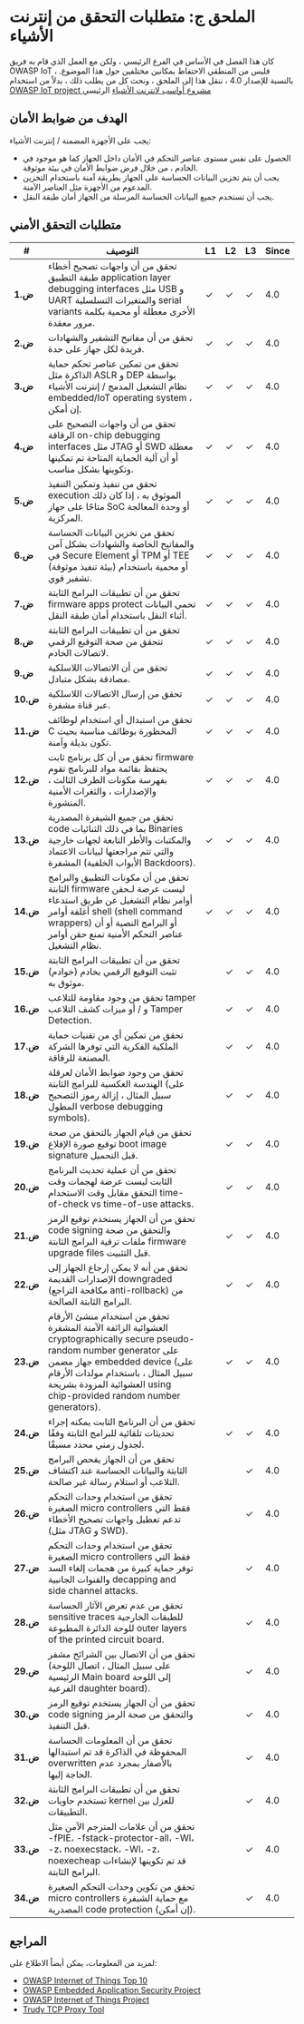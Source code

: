 # الملحق ج: متطلبات التحقق من إنترنت الأشياء

كان هذا الفصل في الأساس في الفرع الرئيسي ، ولكن مع العمل الذي قام به فريق OWASP IoT ، فليس من المنطقي الاحتفاظ بمكانين مختلفين حول هذا الموضوع. بالنسبة للإصدار 4.0 ، ننقل هذا إلى الملحق ، ونحث كل من يطلب ذلك ، بدلاً من استخدام  [OWASP IoT project مشروع أواسب لانترنت الأشياء](https://owasp.org/www-project-internet-of-things/) الرئيسي

## الهدف من ضوابط الأمان

يجب على الأجهزة المضمنة / إنترنت الأشياء:

* الحصول على نفس مستوى عناصر التحكم في الأمان داخل الجهاز كما هو موجود في الخادم ، من خلال فرض ضوابط الأمان في بيئة موثوقة.
* يجب أن يتم تخزين البيانات الحساسة على الجهاز بطريقة آمنة باستخدام التخزين المدعوم من الأجهزة مثل العناصر الآمنة.
* يجب أن تستخدم جميع البيانات الحساسة المرسلة من الجهاز أمان طبقة النقل.

## متطلبات التحقق الأمني

| # | التوصيف | L1 | L2 | L3 | Since |
| --- | --- | --- | --- | -- | -- |
| **ض.1** | تحقق من أن واجهات تصحيح أخطاء طبقة التطبيق application layer debugging interfaces مثل USB و UART والمتغيرات التسلسلية serial variants الأخرى معطلة أو محمية بكلمة مرور معقدة. | ✓ | ✓ | ✓ | 4.0 |
| **ض.2** | تحقق من أن مفاتيح التشفير والشهادات فريدة لكل جهاز على حدة. | ✓ | ✓ | ✓ | 4.0 |
| **ض.3** | تحقق من تمكين عناصر تحكم حماية الذاكرة مثل ASLR و DEP بواسطة نظام التشغيل المدمج / إنترنت الأشياء embedded/IoT operating system ، إن أمكن. | ✓ | ✓ | ✓ | 4.0 |
| **ض.4** | تحقق من أن واجهات التصحيح على الرقاقة on-chip debugging interfaces مثل JTAG أو SWD معطلة أو أن آلية الحماية المتاحة تم تمكينها وتكوينها بشكل مناسب. | ✓ | ✓ | ✓ | 4.0 |
| **ض.5** | تحقق من تنفيذ وتمكين التنفيذ execution الموثوق به ، إذا كان ذلك متاحًا على جهاز SoC أو وحدة المعالجة المركزية. | ✓ | ✓ | ✓ | 4.0 |
| **ض.6** | تحقق من تخزين البيانات الحساسة والمفاتيح الخاصة والشهادات بشكل آمن في Secure Element أو TPM أو TEE (بيئة تنفيذ موثوقة) أو محمية باستخدام تشفير قوي. | ✓ | ✓ | ✓ | 4.0 |
| **ض.7** | تحقق من أن تطبيقات البرامج الثابتة firmware apps protect تحمي البيانات أثناء النقل باستخدام أمان طبقة النقل. | ✓ | ✓ | ✓ | 4.0 |
| **ض.8** | تحقق من أن تطبيقات البرامج الثابتة تتحقق من صحة التوقيع الرقمي لاتصالات الخادم. | ✓ | ✓ | ✓ | 4.0 |
| **ض.9** | تحقق من أن الاتصالات اللاسلكية مصادقة بشكل متبادل. | ✓ | ✓ | ✓ | 4.0 |
| **ض.10** | تحقق من إرسال الاتصالات اللاسلكية عبر قناة مشفرة.  | ✓ | ✓ | ✓ | 4.0 |
| **ض.11** | تحقق من استبدال أي استخدام لوظائف C المحظورة بوظائف مناسبة بحيث تكون بديلة وآمنة. | ✓ | ✓ | ✓ | 4.0 |
| **ض.12** | تحقق من أن كل برنامج ثابت firmware  يحتفظ بقائمة مواد للبرنامج تقوم بفهرسة مكونات الطرف الثالث ، والإصدارات ، والثغرات الأمنية المنشورة. | ✓ | ✓ | ✓ | 4.0 |
| **ض.13** | تحقق من جميع الشيفرة المصدرية code بما في ذلك الثنائيات Binaries والمكتبات والأطر التابعة لجهات خارجية والتي تتم مراجعتها لبيانات الاعتماد المشفرة (الأبواب الخلفية Backdoors). | ✓ | ✓ | ✓ | 4.0 |
| **ض.14** | تحقق من أن مكونات التطبيق والبرامج الثابتة firmware ليست عرضة لـحقن أوامر نظام التشغيل عن طريق استدعاء أغلفة أوامر shell (shell command wrappers) أو البرامج النصية أو أن عناصر التحكم الأمنية تمنع حقن أوامر نظام التشغيل. | ✓ | ✓ | ✓ | 4.0 |
| **ض.15** | تحقق من أن تطبيقات البرامج الثابتة تثبت التوقيع الرقمي بخادم (خوادم) موثوق به. |  | ✓ | ✓ | 4.0 |
| **ض.16** | تحقق من وجود مقاومة للتلاعب tamper و / أو ميزات كشف التلاعب Tamper Detection. |  | ✓ | ✓ | 4.0 |
| **ض.17** | تحقق من تمكين أي من تقنيات حماية الملكية الفكرية التي توفرها الشركة المصنعة للرقاقة. |  | ✓ | ✓ | 4.0 |
| **ض.18** | تحقق من وجود ضوابط الأمان لعرقلة الهندسة العكسية للبرامج الثابتة (على سبيل المثال ، إزالة رموز التصحيح المطول verbose debugging symbols). |  | ✓ | ✓ | 4.0 |
| **ض.19** | تحقق من قيام الجهاز بالتحقق من صحة توقيع صورة الإقلاع boot image signature  قبل التحميل. |  | ✓ | ✓ | 4.0 |
| **ض.20** | تحقق من أن عملية تحديث البرنامج الثابت ليست عرضة لهجمات وقت التحقق مقابل وقت الاستخدام time-of-check vs time-of-use attacks. |  | ✓ | ✓ | 4.0 |
| **ض.21** | تحقق من أن الجهاز يستخدم توقيع الرمز code signing والتحقق من صحة ملفات ترقية البرامج الثابتة firmware upgrade files  قبل التثبيت. |  | ✓ | ✓ | 4.0 |
| **ض.22** | تحقق من أنه لا يمكن إرجاع الجهاز إلى الإصدارات القديمة downgraded (مكافحة التراجع anti-rollback) من البرامج الثابتة الصالحة. |  | ✓ | ✓ | 4.0 |
| **ض.23** | تحقق من استخدام منشئ الأرقام العشوائية الزائفة الآمنة المشفرة cryptographically secure pseudo-random number generator على جهاز مضمن embedded device (على سبيل المثال ، باستخدام مولدات الأرقام العشوائية المزودة بشريحة using chip-provided random number generators). |  | ✓ | ✓ | 4.0 |
| **ض.24** | تحقق من أن البرنامج الثابت يمكنه إجراء تحديثات تلقائية للبرامج الثابتة وفقًا لجدول زمني محدد مسبقًا. |  | ✓ | ✓ | 4.0 |
| **ض.25** | تحقق من أن الجهاز يفحص البرامج الثابتة والبيانات الحساسة عند اكتشاف التلاعب أو استلام رسالة غير صالحة. |  |  | ✓ | 4.0 |
| **ض.26** | تحقق من استخدام وحدات التحكم الصغيرة micro controllers  فقط التي تدعم تعطيل واجهات تصحيح الأخطاء (مثل JTAG و SWD). |  |  | ✓ | 4.0 |
| **ض.27** | تحقق من استخدام وحدات التحكم الصغيرة micro controllers فقط التي توفر حماية كبيرة من هجمات إلغاء السد والقنوات الجانبية decapping and side channel attacks. |  |  | ✓ | 4.0 |
| **ض.28** | تحقق من عدم تعرض الآثار الحساسة sensitive traces للطبقات الخارجية للوحة الدائرة المطبوعة outer layers of the printed circuit board. |  |  | ✓ | 4.0 |
| **ض.29** | تحقق من أن الاتصال بين الشرائح مشفر (على سبيل المثال ، اتصال اللوحة الرئيسية Main board  إلى اللوحة الفرعية daughter board). |  |  | ✓ | 4.0 |
| **ض.30** | تحقق من أن الجهاز يستخدم توقيع الرمز code signing  والتحقق من صحة الرمز قبل التنفيذ. |  |  | ✓ | 4.0 |
| **ض.31** | تحقق من أن المعلومات الحساسة المحفوظة في الذاكرة قد تم استبدالها overwritten بالأصفار بمجرد عدم الحاجة إليها. |  |  | ✓ | 4.0 |
| **ض.32** | تحقق من أن تطبيقات البرامج الثابتة تستخدم حاويات kernel للعزل بين التطبيقات. |  |  | ✓ | 4.0 |
| **ض.33** | تحقق من أن علامات المترجم الآمن مثل -fPIE، -fstack-protector-all، -Wl، -z، noexecstack، -Wl، -z، noexecheap قد تم تكوينها لإنشاءات البرامج الثابتة. |  |  | ✓ | 4.0 |
| **ض.34** | تحقق من تكوين وحدات التحكم الصغيرة micro controllers مع حماية الشيفرة المصدرية code protection (إن أمكن). |  |  | ✓ | 4.0 |

## المراجع

لمزيد من المعلومات، يمكن أيضاً الاطلاع على:

* [OWASP Internet of Things Top 10](https://owasp.org/www-pdf-archive/OWASP-IoT-Top-10-2018-final.pdf)
* [OWASP Embedded Application Security Project](https://owasp.org/www-project-embedded-application-security/)
* [OWASP Internet of Things Project](https://owasp.org/www-project-internet-of-things/)
* [Trudy TCP Proxy Tool](https://github.com/praetorian-inc/trudy)
